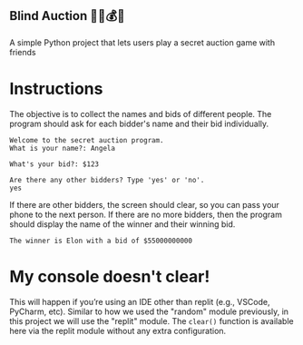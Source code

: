 ## Blind Auction 👨‍🦯💰🔨
A simple Python project that lets users play a secret auction game with friends

# Instructions

The objective is to collect the names and bids of different people. The program should ask for each bidder's name and their bid individually. 

```
Welcome to the secret auction program. 
What is your name?: Angela
```
```
What's your bid?: $123
```
```
Are there any other bidders? Type 'yes' or 'no'.
yes

```
If there are other bidders, the screen should clear, so you can pass your phone to the next person. If there are no more bidders, then the program should display the name of the winner and their winning bid. 

```
The winner is Elon with a bid of $55000000000
```

# My console doesn't clear!

This will happen if you’re using an IDE other than replit (e.g., VSCode, PyCharm, etc). Similar to how we used the "random" module previously, in this project we will use the "replit" module. The `clear()` function is available here via the replit module without any extra configuration. 
